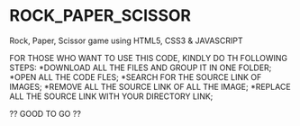 # ROCK_PAPER_SCISSOR
Rock, Paper, Scissor game using HTML5, CSS3 &amp; JAVASCRIPT


FOR THOSE WHO WANT TO USE THIS CODE, KINDLY DO TH FOLLOWING STEPS:
  *DOWNLOAD ALL THE FILES AND GROUP IT IN ONE FOLDER;
  *OPEN ALL THE CODE FLES;
  *SEARCH FOR THE SOURCE LINK OF IMAGES;
  *REMOVE ALL THE SOURCE LINK OF ALL THE IMAGE;
  *REPLACE ALL THE SOURCE LINK WITH YOUR DIRECTORY LINK;
  
  
?? GOOD TO GO ??
